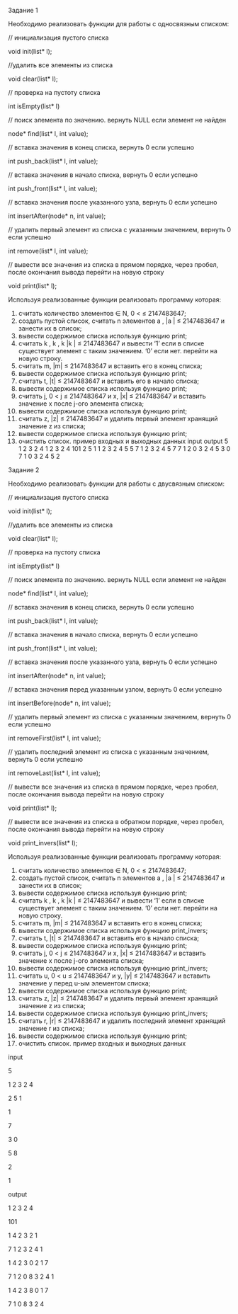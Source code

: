 Задание 1

Необходимо реализовать функции для работы с односвязным списком:

// инициализация пустого списка

void init(list* l);

//удалить все элементы из списка

void clear(list* l); 

// проверка на пустоту списка

int isEmpty(list* l) 

// поиск элемента по значению. вернуть NULL если элемент не найден

node* find(list* l, int value); 

// вставка значения в конец списка, вернуть 0 если успешно

int push_back(list* l, int value); 

// вставка значения в начало списка, вернуть 0 если успешно

int push_front(list* l, int value); 

// вставка значения после указанного узла, вернуть 0 если успешно

int insertAfter(node* n, int value); 

// удалить первый элемент из списка с указанным значением, вернуть 0 если успешно

int remove(list* l, int value); 

// вывести все значения из списка в прямом порядке, через пробел, после окончания вывода перейти на новую строку

void print(list* l); 

Используя реализованные функции реализовать программу которая:
1. считать количество элементов  ∈ N, 0 < ≤ 2147483647;
2. создать пустой список, считать n элементов a , |a | ≤ 2147483647 и занести их в список;
3. вывести содержимое списка используя функцию print;
4. считать k , k , k |k | ≤ 2147483647 и вывести ‘1’ если в списке существует элемент с таким значением. ‘0’ если нет. перейти на новую строку.
5. считать m, |m| ≤ 2147483647 и вставить его в конец списка;
6. вывести содержимое списка используя функцию print;
7. считать t, |t| ≤ 2147483647 и вставить его в начало списка;
8. вывести содержимое списка используя функцию print;
9. считать j, 0 < j ≤ 2147483647 и x, |x| ≤ 2147483647 и вставить
значение x после j-ого элемента списка;
10. вывести содержимое списка используя функцию print;
11. считать z, |z| ≤ 2147483647 и удалить первый элемент хранящий значение z из списка;
12. вывести содержимое списка используя функцию print;
13. очистить список.
пример входных и выходных данных
input      output
5          1 2 3 2 4
1 2 3 2 4  101
2 5 1      1 2 3 2 4 5
5          7 1 2 3 2 4 5
7          7 1 2 0 3 2 4 5
3 0        7 1 0 3 2 4 5
2

Задание 2

Необходимо реализовать функции для работы с двусвязным списком:

// инициализация пустого списка

void init(list* l);

//удалить все элементы из списка

void clear(list* l);

// проверка на пустоту списка

int isEmpty(list* l)

// поиск элемента по значению. вернуть NULL если элемент не найден

node* find(list* l, int value);

// вставка значения в конец списка, вернуть 0 если успешно

int push_back(list* l, int value);

// вставка значения в начало списка, вернуть 0 если успешно

int push_front(list* l, int value);

// вставка значения после указанного узла, вернуть 0 если успешно

int insertAfter(node* n, int value);

// вставка значения перед указанным узлом, вернуть 0 если успешно

int insertBefore(node* n, int value);

// удалить первый элемент из списка с указанным значением, вернуть 0 если успешно

int removeFirst(list* l, int value);

// удалить последний элемент из списка с указанным значением, вернуть 0 если успешно

int removeLast(list* l, int value);

// вывести все значения из списка в прямом порядке, через пробел, после окончания вывода перейти на новую строку

void print(list* l);

// вывести все значения из списка в обратном порядке, через пробел, после окончания вывода перейти на новую строку

void print_invers(list* l);

Используя реализованные функции реализовать программу которая:
1. считать количество элементов  ∈ N, 0 < ≤ 2147483647;
2. создать пустой список, считать n элементов a , |a | ≤ 2147483647 и занести их в список;
3. вывести содержимое списка используя функцию print;
4. считать k , k , k |k | ≤ 2147483647 и вывести ‘1’ если в списке существует элемент с таким значением. ‘0’ если нет. перейти на новую строку.
5. считать m, |m| ≤ 2147483647 и вставить его в конец списка;
6. вывести содержимое списка используя функцию print_invers;
7. считать t, |t| ≤ 2147483647 и вставить его в начало списка;
8. вывести содержимое списка используя функцию print;
9. считать j, 0 < j ≤ 2147483647 и x, |x| ≤ 2147483647 и вставить значение x после j-ого элемента списка;
10. вывести содержимое списка используя функцию print_invers;
11. считать u, 0 < u ≤ 2147483647 и y, |y| ≤ 2147483647 и вставить значение y перед u-ым элементом списка;
12. вывести содержимое списка используя функцию print;
13. считать z, |z| ≤ 2147483647 и удалить первый элемент хранящий значение z из списка;
14. вывести содержимое списка используя функцию print_invers;
15. считать r, |r| ≤ 2147483647 и удалить последний элемент хранящий значение r из списка;
16. вывести содержимое списка используя функцию print;
17. очистить список.
пример входных и выходных данных

input        

5          

1 2 3 2 4    

2 5 1      

1      

7     

3 0   

5 8  

2    

1

output

1 2 3 2 4

101

1 4 2 3 2 1

7 1 2 3 2 4 1

1 4 2 3 0 2 1 7

7 1 2 0 8 3 2 4 1

1 4 2 3 8 0 1 7

7 1 0 8 3 2 4

